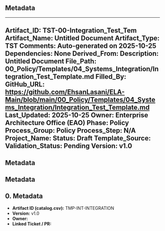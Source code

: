 ## Metadata
---
Artifact_ID: TST-00-Integration_Test_Tem
Artifact_Name: Untitled Document
Artifact_Type: TST
Comments: Auto-generated on 2025-10-25
Dependencies: None
Derived_From: 
Description: Untitled Document
File_Path: 00_Policy/Templates/04_Systems_Integration/Integration_Test_Template.md
Filled_By: 
GitHub_URL: https://github.com/EhsanLasani/ELA-Main/blob/main/00_Policy/Templates/04_Systems_Integration/Integration_Test_Template.md
Last_Updated: 2025-10-25
Owner: Enterprise Architecture Office (EAO)
Phase: Policy
Process_Group: Policy
Process_Step: N/A
Project_Name: 
Status: Draft
Template_Source: 
Validation_Status: Pending
Version: v1.0
---
## Metadata
## Metadata
## 0. Metadata
- **Artifact ID (catalog.csv):** TMP-INT-INTEGRATION
- **Version:** v1.0
- **Owner:** 
- **Linked Ticket / PR:** 

